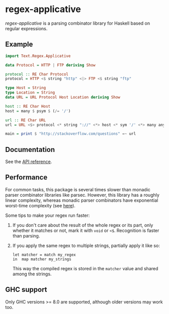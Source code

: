 regex-applicative
=================

*regex-applicative* is a parsing combinator library for Haskell based on regular
expressions.

Example
-------

``` haskell
import Text.Regex.Applicative

data Protocol = HTTP | FTP deriving Show

protocol :: RE Char Protocol
protocol = HTTP <$ string "http" <|> FTP <$ string "ftp"

type Host = String
type Location = String
data URL = URL Protocol Host Location deriving Show

host :: RE Char Host
host = many $ psym $ (/= '/')

url :: RE Char URL
url = URL <$> protocol <* string "://" <*> host <* sym '/' <*> many anySym

main = print $ "http://stackoverflow.com/questions" =~ url
```

Documentation
-------------

See the [API reference][haddock].

Performance
-----------

For common tasks, this package is several times slower than monadic
parser combinator libraries like parsec. However, this library has a roughly
linear complexity, whereas monadic parser combinators have exponential
worst-time complexity (see [here](https://swtch.com/~rsc/regexp/regexp1.html)).

Some tips to make your regex run faster:

1. If you don't care about the result of the whole regex or its part, only
   whether it matches or not, mark it with `void` or `<$`. Recognition is faster
   than parsing.
1. If you apply the same regex to multiple strings, partially apply it like so:

   ```
   let matcher = match my_regex
   in  map matcher my_strings
   ```

   This way the compiled regex is stored in the `matcher` value and shared among
   the strings.

GHC support
-----------

Only GHC versions >= 8.0 are supported, although older versions may work too.

[haddock]: http://hackage.haskell.org/packages/archive/regex-applicative/latest/doc/html/Text-Regex-Applicative.html
